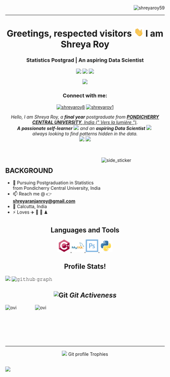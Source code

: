 
<!--
**ShreyaRoy59/ShreyaRoy59** is a ✨ _special_ ✨ repository because its `README.md` (this file) appears on your GitHub profile.
Here are some ideas to get you started:

- 🔭 I’m currently working on ...
- 🌱 I’m currently learning ...
- 👯 I’m looking to collaborate on ...
- 🤔 I’m looking for help with ...
- 💬 Ask me about ...
- 📫 How to reach me: ...
- 😄 Pronouns: ...
- ⚡ Fun fact: .....
-->

<p align="right"> <img src="https://komarev.com/ghpvc/?username=shreyaroy59&label=Profile%20views&color=0e75b6&style=flat" alt="shreyaroy59" /> </p>



<hr>
<h1 align="center">Greetings, respected visitors 
<img src="https://raw.githubusercontent.com/ABSphreak/ABSphreak/master/gifs/Hi.gif" width="30px"> 
I am Shreya Roy</h1>
<h3 align="center">Statistics Postgrad | An aspiring Data Scientist </h3>



 <p align="center">

 <!--<img src="https://img.shields.io/badge/Age-26-blue" />-->
 
  <img src="https://img.shields.io/badge/Focus-Machine%20Learning-brightgreen" />
  <img src="https://img.shields.io/badge/Origin-INDIA%20-blue" />
  <img src="https://img.shields.io/badge/Languages-English%20,%20Bengali%20%26%20Hindi-brightgreen" />
</p>




<p align="center">
<img src="https://bigdatapath.files.wordpress.com/2017/06/realtimepersonalization_embed.gif?w=1108" width="800px">
</p>



<!--                                                                                                            
 <p align="center">
<img src="https://lh3.googleusercontent.com/proxy/AeT-hqDOTlQmVQCJrTEqUjGdh3292wxjWa5wU3CnXqRu9auq5VrvlFKyk2sjjtGiQAieDtWoOHwakh8zHzV6Ta8qx9_r4aymcpZ1lIQnZ0hUibI_hYxRiSk6mf0m6gI7Vk65vCLu" width="900px" >                                           </p>                                                                 
-->



<!--
<h1 align="center">Hi there! 👋 I'm SHREYA R0Y </h1>
<h3 align="center">An aspiring Data Scientist from India</h3>
-->





<h3 align="middle">Connect with me:</h3>
<p align="middle">
<a href="https://linkedin.com/in/shreyaroy8" target="blank"><img align="center" src="https://raw.githubusercontent.com/rahuldkjain/github-profile-readme-generator/master/src/images/icons/Social/linked-in-alt.svg" alt="shreyaroy8" height="30" width="40" /></a>
<a href="https://kaggle.com/shreyaroy1" target="blank"><img align="center" src="https://raw.githubusercontent.com/rahuldkjain/github-profile-readme-generator/master/src/images/icons/Social/kaggle.svg" alt="shreyaroy1" height="30" width="40" /></a>
</p>




<p align="center">
  <em>
    Hello, I am Shreya Roy, a <b>final year</b> postgraduate from <a href="https://www.pondiuni.edu.in/"> <b>PONDICHERRY CENTRAL UNIVERSITY</b>, India (" Vers la lumière ")</a>. <br>
    <b>A passionate self-learner</b> <img src="https://github.com/TheDudeThatCode/TheDudeThatCode/blob/master/Assets/Developer.gif" width="30px"> and an <b>aspiring Data Scientist</b>&nbsp;<img src="https://github.com/TheDudeThatCode/TheDudeThatCode/blob/master/Assets/Designer.gif" width="36px">&nbsp <br> always looking to find patterns hidden in the data. 
  </em> 
  <br>
  <img src="https://media.giphy.com/media/gH3LO09IOiZIqePwv9/giphy.gif" width="50" /> <b><!--<i align="center">Thought : "No much is too much - No where is too far to go!”</i>--></b> <img src="https://media.giphy.com/media/qjqUcgIyRjsl2/giphy.gif" width="50" />
</p>
<br><br>
<img align="right" width=200px height=200px alt="side_sticker" src="https://media.giphy.com/media/TEnXkcsHrP4YedChhA/giphy.gif" />




<h2 align="left">BACKGROUND</h2>

<!--
<h2 align="center">About me! 😊</h2>
-->

- 🔭 Pursuing Postgraduation in Statistics from Pondicherry Central University, India
- 📫 Reach me @ 👉 **shreyaranjanroy@gmail.com**
- 📍 Calcutta, India
- ⚡ Loves  ✈️  🎨  📖  ♟
<!--
- 🌱 I’m currently learning everything!
- 👯 Looking to collaborate with other content creators
- 🥅 2020 Goals: Explore Machine Lea
- ⚡ Fun fact: I love painting, reading, coding
<!--
### Connect with me:

[<img align="left" alt="codeSTACKr.com" width="22px" src="https://raw.githubusercontent.com/iconic/open-iconic/master/svg/globe.svg" />][website]
[<img align="left" alt="codeSTACKr | YouTube" width="22px" src="https://cdn.jsdelivr.net/npm/simple-icons@v3/icons/youtube.svg" />][youtube]
[<img align="left" alt="codeSTACKr | Twitter" width="22px" src="https://cdn.jsdelivr.net/npm/simple-icons@v3/icons/twitter.svg" />][twitter]
[<img align="left" alt="codeSTACKr | LinkedIn" width="22px" src="https://cdn.jsdelivr.net/npm/simple-icons@v3/icons/linkedin.svg" />][linkedin]
[<img align="left" alt="codeSTACKr | Instagram" width="22px" src="https://cdn.jsdelivr.net/npm/simple-icons@v3/icons/instagram.svg" />][instagram]

<br />

### Languages and Tools:

[<img align="left" alt="Visual Studio Code" width="26px" src="https://raw.githubusercontent.com/github/explore/80688e429a7d4ef2fca1e82350fe8e3517d3494d/topics/visual-studio-code/visual-studio-code.png" />][webdevplaylist]
[<img align="left" alt="HTML5" width="26px" src="https://raw.githubusercontent.com/github/explore/80688e429a7d4ef2fca1e82350fe8e3517d3494d/topics/html/html.png" />][webdevplaylist]
[<img align="left" alt="CSS3" width="26px" src="https://raw.githubusercontent.com/github/explore/80688e429a7d4ef2fca1e82350fe8e3517d3494d/topics/css/css.png" />][cssplaylist]
[<img align="left" alt="Sass" width="26px" src="https://raw.githubusercontent.com/github/explore/80688e429a7d4ef2fca1e82350fe8e3517d3494d/topics/sass/sass.png" />][cssplaylist]
[<img align="left" alt="JavaScript" width="26px" src="https://raw.githubusercontent.com/github/explore/80688e429a7d4ef2fca1e82350fe8e3517d3494d/topics/javascript/javascript.png" />][jsplaylist]
[<img align="left" alt="React" width="26px" src="https://raw.githubusercontent.com/github/explore/80688e429a7d4ef2fca1e82350fe8e3517d3494d/topics/react/react.png" />][reactplaylist]
[<img align="left" alt="Gatsby" width="26px" src="https://raw.githubusercontent.com/github/explore/e94815998e4e0713912fed477a1f346ec04c3da2/topics/gatsby/gatsby.png" />][webdevplaylist]
[<img align="left" alt="GraphQL" width="26px" src="https://raw.githubusercontent.com/github/explore/80688e429a7d4ef2fca1e82350fe8e3517d3494d/topics/graphql/graphql.png" />][webdevplaylist]
[<img align="left" alt="Node.js" width="26px" src="https://raw.githubusercontent.com/github/explore/80688e429a7d4ef2fca1e82350fe8e3517d3494d/topics/nodejs/nodejs.png" />][webdevplaylist]
[<img align="left" alt="Deno" width="26px" src="https://raw.githubusercontent.com/github/explore/361e2821e2dea67711cde99c9c40ed357061cf27/topics/deno/deno.png" />][webdevplaylist]
[<img align="left" alt="SQL" width="26px" src="https://raw.githubusercontent.com/github/explore/80688e429a7d4ef2fca1e82350fe8e3517d3494d/topics/sql/sql.png" />][webdevplaylist]
[<img align="left" alt="MySQL" width="26px" src="https://raw.githubusercontent.com/github/explore/80688e429a7d4ef2fca1e82350fe8e3517d3494d/topics/mysql/mysql.png" />][webdevplaylist]
[<img align="left" alt="MongoDB" width="26px" src="https://raw.githubusercontent.com/github/explore/80688e429a7d4ef2fca1e82350fe8e3517d3494d/topics/mongodb/mongodb.png" />][webdevplaylist]
[<img align="left" alt="Git" width="26px" src="https://raw.githubusercontent.com/github/explore/80688e429a7d4ef2fca1e82350fe8e3517d3494d/topics/git/git.png" />][webdevplaylist]
[<img align="left" alt="GitHub" width="26px" src="https://raw.githubusercontent.com/github/explore/78df643247d429f6cc873026c0622819ad797942/topics/github/github.png" />][webdevplaylist]
[<img align="left" alt="Terminal" width="26px" src="https://raw.githubusercontent.com/github/explore/80688e429a7d4ef2fca1e82350fe8e3517d3494d/topics/terminal/terminal.png" />][webdevplaylist]

<br />
<br />

---

<!--
<details>
  <summary>:zap: Recent GitHub Activity</summary>
 --> 
<!--START_SECTION:activity-->
<!--
1. 🗣 Commented on [#2](https://github.com/codeSTACKr/portfolio-sass/issues/2) in [codeSTACKr/portfolio-sass](https://github.com/codeSTACKr/portfolio-sass)
2. ❗️ Closed issue [#2](https://github.com/codeSTACKr/portfolio-sass/issues/2) in [codeSTACKr/portfolio-sass](https://github.com/codeSTACKr/portfolio-sass)
3. ❌ Closed PR [#11](https://github.com/codeSTACKr/free-developer-resources/pull/11) in [codeSTACKr/free-developer-resources](https://github.com/codeSTACKr/free-developer-resources)
4. 🗣 Commented on [#11](https://github.com/codeSTACKr/free-developer-resources/issues/11) in [codeSTACKr/free-developer-resources](https://github.com/codeSTACKr/free-developer-resources)
5. 🎉 Merged PR [#10](https://github.com/codeSTACKr/free-developer-resources/pull/10) in [codeSTACKr/free-developer-resources](https://github.com/codeSTACKr/free-developer-resources)
<!--END_SECTION:activity-->

<!--
</details>

<details>
  <summary>:zap: GitHub Stats</summary>

  <img align="left" alt="codeSTACKr's GitHub Stats" src="https://github-readme-stats.codestackr.vercel.app/api?username=codeSTACKr&show_icons=true&hide_border=true" />

</details>

[website]: https://codeSTACKr.com
[course]: http://vsCodeHero.com
[twitter]: https://twitter.com/codeSTACKr
[youtube]: https://youtube.com/codeSTACKr
[instagram]: https://instagram.com/codeSTACKr
[linkedin]: https://linkedin.com/in/codeSTACKr
[webdevplaylist]: https://www.youtube.com/playlist?list=PLkwxH9e_vrAJ0WbEsFA9W3I1W-g_BTsbt
[jsplaylist]: https://www.youtube.com/playlist?list=PLkwxH9e_vrALRJKu7wfXby3MKeflhTu6B
[cssplaylist]: https://www.youtube.com/playlist?list=PLkwxH9e_vrALSdvZuEh6gqQdmDoDIoqz4
[reactplaylist]: https://www.youtube.com/playlist?list=PLkwxH9e_vrAK4TdffpxKY3QGyHCpxFcQ0

-->







<h2 align="center">Languages and Tools</h2>
<p align="center"> <a href="https://www.w3schools.com/cpp/" target="_blank"> <img src="https://raw.githubusercontent.com/devicons/devicon/master/icons/cplusplus/cplusplus-original.svg" alt="cplusplus" width="40" height="40"/> </a> <a href="https://www.mysql.com/" target="_blank"> <img src="https://raw.githubusercontent.com/devicons/devicon/master/icons/mysql/mysql-original-wordmark.svg" alt="mysql" width="40" height="40"/> </a> <a href="https://www.photoshop.com/en" target="_blank"> <img src="https://raw.githubusercontent.com/devicons/devicon/master/icons/photoshop/photoshop-line.svg" alt="photoshop" width="40" height="40"/> </a> <a href="https://www.python.org" target="_blank"> <img src="https://raw.githubusercontent.com/devicons/devicon/master/icons/python/python-original.svg" alt="python" width="40" height="40"/> </a> </p>


<h2 align="center"> Profile Stats! </h2>




<!--
<p><img align="center" src="https://github-readme-streak-stats.herokuapp.com/?user=shreyaroy59&" alt="shreyaroy59" /></p>

<p><img align="center" src="https://github-readme-streak-stats.herokuapp.com/?user=shreyaroy59&" alt="shreyaroy59" /></p>

<p><img align="left" src="https://github-readme-stats.vercel.app/api/top-langs?username=shreyaroy59&show_icons=true&locale=en&layout=compact" alt="shreyaroy59" /></p>

<p>&nbsp;<img align="right" src="https://github-readme-stats.vercel.app/api?username=shreyaroy59&show_icons=true&locale=en" alt="shreyaroy59" /></p>



<p align="center"> <a href="https://github.com/ryo-ma/github-profile-trophy"><img src="https://github-profile-trophy.vercel.app/?username=shreyaroy59" alt="shreyaroy59" /></a> </p>
-->


<!--
![𝚐𝚒𝚝𝚑𝚞𝚋 𝚐𝚛𝚊𝚙𝚑](https://activity-graph.herokuapp.com/graph?username=ShreyaRoy59&theme=gruvbox&hide_border=true&area=true)
-->





![](https://github-readme-streak-stats.herokuapp.com/?user=ShreyaRoy59&theme=radical&hide_border=true)
![𝚐𝚒𝚝𝚑𝚞𝚋 𝚐𝚛𝚊𝚙𝚑](https://activity-graph.herokuapp.com/graph?username=ShreyaRoy59&theme=redical&hide_border=true&area=true)








<h2 align="center"> <img src="https://media.giphy.com/media/W5eoZHPpUx9sapR0eu/giphy.gif" width="40px" alt="Git"/>&nbsp;<i><b>Git Activeness</b></i> </h2>
 
<p><img align="left" src="https://github-readme-stats.vercel.app/api/top-langs?username=ShreyaRoy59&show_icons=true&locale=en&layout=compact&theme=chartreuse-dark" alt="ovi" /></p>
<p>&nbsp;<img align="right" src="https://github-readme-stats.vercel.app/api?username=ShreyaRoy59&show_icons=true&locale=en&theme=chartreuse-dark" alt="ovi" width="410" /></p>
<br><br><br><br><br>

<hr>


<p align="center"><img src="https://media.giphy.com/media/QaMcXSekUWx7aogAUr/giphy.gif" width="40" />&nbsp;Git profile Trophies</p><br>
<img src="https://github-profile-trophy.vercel.app/?username=ShreyaRoy59&theme=juicyfresh&no-bg=true" />






